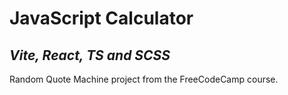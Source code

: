 # JavaScript Calculator

## _Vite, React, TS and SCSS_

Random Quote Machine project from the FreeCodeCamp course.
